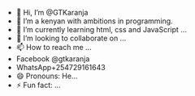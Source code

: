 - 👋 Hi, I’m @GTKaranja
- 👀 I’m a kenyan with ambitions in programming.
- 🌱 I’m currently learning html, css and JavaScript ...
- 💞️ I’m looking to collaborate on ...
- 📫 How to reach me ...
- Facebook @gtkaranja
- WhatsApp+254729161643
- 😄 Pronouns: He...
- ⚡ Fun fact: ...

<!---
GTKaranja/GTKaranja is a ✨ special ✨ repository because its `README.md` (this file) appears on your GitHub profile.
You can click the Preview link to take a look at your changes.
--->
